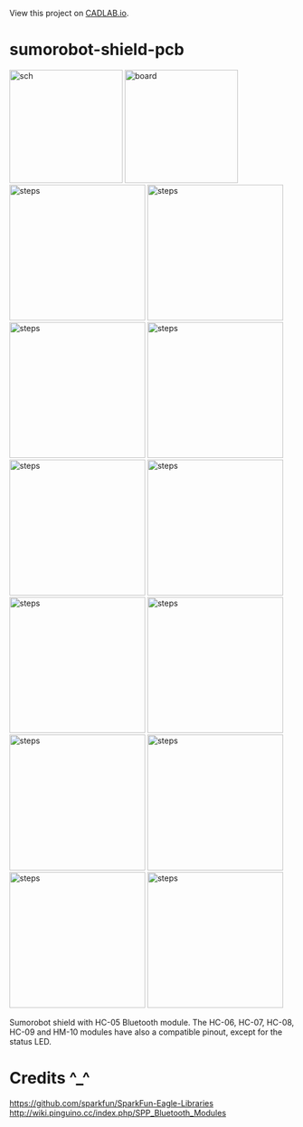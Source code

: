 View this project on [CADLAB.io](https://cadlab.io/node/889). 

# sumorobot-shield-pcb

<img src="https://lh3.googleusercontent.com/fTmwwAqRyGPrBjHsZT15YX1NfzS3wfSPbC_tjs3XstN7-KH6xNgcncbMV5zCA-tmq7TenIsMVYdql3QMKnN3XMu0jkUxnJVCXWyJofH5LWY-rHjAGG6CyB9k0nP6KTU_ZMHGk81PAgyVVgW5S2n2dYEkUm8CdGcDwA-zARf5z-A-ubhBMVbZU3igCRcgEtIF6Ta1XaOaTLnGr5XTUG59teBGmLF1ol6f102QCiWZQiXe0ahTHqsBYHAdR1WROgVmuZieafkj13USXsEKLqnEbvtbxs_HJ9241scTOW3V2D2IHSW25jnPX44lHCAMWTQpwqQw4lP_PGs-lIGMO_d7DEc19o_5wh_3XONyCR6LNAJReYGXS6oyfRmmx1COFiVkXNUFfzH51QMSaBVlUud-EqRz1R99UXrc4A7zu7Yi9KDe2PUHOeubnBl8PBx1VDV1SZVNwZJST_SSi53b6mer7auuBv82mkosXkyJaHcvrdGb5wctS6IfdziO24HZS7UHQYhVbSf0ejtXy37UBtoYHw3a08CLCojTM5LDusIkpVb8lkST1o6YVW-Dm7BRQ-4XBFS8vKMJ2JS39jmbBD6skP4Xi8briVOezmkAxzvzxcIdVkczzHPb9k4ONmXo6sROj2461QK6xRu2V40z2PSsKhiiSM4i4q5D11Vnj19TxvU=w500-h333-no" alt="sch" height="200px">
<img src="https://lh3.googleusercontent.com/gSWPMYBV_dLu0oRvvOVRaZOyMZZn0yVTpOaDFH5DDjsz7ksmHh2ay3NLqUN_yq7_JKeqfQ06NB_tEY67_auKK1fe7t_xxW4eUWABc9WPw2vDeLPYGpXyaPlxFBCXpKQqaTeeKgQzFd9CfhMvfmQEXk7hwe1b7wPp80tkkTOQmLO-wk1Mg102fub4ewJHTcyjyJGgiqgpZqXrjAdMOJFfd_kKW0dOtRlYB_J7BEyfA_79XtrNhT2NIntn76P8PiHzJxemBV4ymaDup-38UpqVRDpR9TZ6gvDnk24q72Bo_Hrg3GCCWaDAW5RUi8EaGhffLLRBQIz60T2bCYvQYxzGeldcM51UNs7BwakzUOv-rb7jD0B6yBN8Z1KISElqrDn-IIUVVwXRqkdKwpo2-jC-v3h6OcbTj8hUfUWY9eJUxDjLapcnlp7Q8dFIQePG0f2eX91axdxYUR-0207HneJK28fkelcFxhsAgIUA1CxHbsGDCNf970Rio6CP8FwZI2NdTh4BXIbsT7Op_E6lRVNARguA2TDhsSpXqqz7-72K9IssYcUNYrcKUK3lwCokAYewn1TXEt6v3Y-75GH1gFybUoCgoZ0lM5-zgUQvcimdEeTx6tedjGRZ9XOhO4Jyh2kbtz-inb4PKGfyz7S2SJ2cCSku7av1LMO7qBhgXGEOWhI=w500-h333-no" alt="board" height="200px">
<img src="https://lh3.googleusercontent.com/A0n2RX3q-Tk_upcNSsEvOwLb7d9SczSUejGimWpMkSacNFOtjrek5fvgIfAG45xNhorieNqQQ2OfEq4DLLJ6oTdF_3ElSek95DxHM8IDLr8-yvJSF0ggzQFLl6KZvrt7AnXcvCeFahWlaFXnlSWjP4CmDMxFq8XQieR8dypiLPbkmkl8QBMiMWSpSvvvl_xWdX2xFWQVbuj1L89zI_zrzwZje-_BCDvriL2Hm3xqewUXR8moEk7hF9JXLhNkE1ceM9JSeppknnhJrSiCUYp8P-zUd_JfstHCr2hScpNwth2icEQenm4uOQNeby0WFol6DwWACLE9uY_OdvXkH3SlRGXn4LFthSFgzhIsytEMiemqilHcFV0CfTlxrA_SREt4FYUNKfxWN1t1Eg2JIRojWMk2zm_TIYHp_inW5Eh8D-27IVjAoNUWwL8lCDUJFHe9YnamVMLA9JOP7-5KIc8DoHCJvNAzOrluuTN-UBuNgyMRxzjaa7E3IlVvuVEXhP1VNmoLc9J6fYigjprrs5I4WGwbFpFBMD-f1aEpNgjT97_dWkEjFjFKbzgsAUYwrcBAQCpvHNd9hSDv3zl0T6Qv0uacH4DlXHmy-Adr1SPsdnnJUnUKq85uAWMUGc7cAdjAk8qKxm6PHa7qs4EpVMN0gOakk-7ZLSnZ3jIEAn2_w4s=w500-h333-no" alt="steps" height="240px">
<img src="https://lh3.googleusercontent.com/pMbSZCADdvRYmc0ENs9wENhtpcJ2obfGHrNyWCqtZAnLEUuN1VmRBfykACR3QtoLSj6oHUiAfc2B9XxH4QLAtuO63Qr-0JwOAO7nIfb1geezN2BShguTwQOtG-gHLxELjDDtvCyVPR5Vbpd12xsfq1L4GZN_C22VS7w7np2a40ExKNlm9_luKmyr5l5DNNTo4v_IPxnj26hkasN_UzmyvoWauR0xsMssaXz5vEGpXigBpAXDnd1E2RGueWv763V-D8QbS8owIVmpNBQzXWxwLI5lx70INbAXASNmC7gkHaV3HBxr-IbKsOplhetQYoT4lrCwR4KeBDA_DfE5lulGEJJz9dMdUjVk6iV90HNj6IpRJ4w-xQVgsgGGw8dEJcqWof__0O0LVhl_bmvwXeL6PtiNEJiTZosK-ytx6tqDH86EDrUITgT3LOwnmR4HkFda5IsgxOpmbA2KS9JfUqNMYSR0GsWsmYhfkM_YqtfTrEYGVs14yRnZ34YkTUt6MW9wsQRDb__1UN2PY18fo_iyAw2gQ3boBWEAKnSrfYPkNGI0B1Q9qaaXA8KTGF58l8FsmCe5BmwdauNQNddJNiecKkB9ZkI3gcC7dkoJ80GNwLiIZ5SM1a38XfQVp31l5PS8fmUkM8mLuoAauhTh_vNc6QxaH3Oqapr2HyoV0ayzhuY=w500-h333-no" alt="steps" height="240px">
<img src="https://lh3.googleusercontent.com/Mzmpi3k3cAOVtY_cofb7FHn6YMVf5fIyBsCzCZFebN6497LE7LKGVStIRNeISVbl7NGdnJTI3KHZhz4_Ueyi02ZZOOvYXSzIhduTJssHSb05Zur_m5eBl368RbE69pvG-8Uoamq6RhcHExd6hqjEhitcVUtsvJwbg_XPtPgsjQsx9J5VdqNwhitYCsloVt8IOXEZ7fI6EqNtKmDIwhIdUL05kROBArg9BvHWDIXrp4yJHZJlYhzdOUmgh8kgVCEGlXo2KL5Qhdkv3kp1a8brTNN7rVLrHcoaiBIvHtpKwU-aG7lZfawHM5Wg3ol1F-eqlU9O93KxoNhbyHr_9tHTt0cdh14HL3t8tSlHGF2Jyfj2j0dXr-b1Tpk7mEptWw46TPptpIlQ14_mxvzYWLEGaTcvttzb9GA1JJ3kYWOpcynApCX_kT09yAjc6IhGGlMk-9HttkknFgscK4BZz49kKa9zMXbNHtO6hre2ZqvZsExKwiZwK3vL_Pefus037-qYlYVFRHN0l84CvuWoSv4eCoZrCFcsb2mmxEcUacZhCcs51o3wtBm0KFoPZeEuu2SMu0q8GW3NuDglzKR0C6kKAatl8bppctp3sOeukDHhfzRUPsUOnVSc4iSgPMAlR7sDtvXVgFxAuYkw76nfgmppe2B1E9lvOryEXBUqmYhwkvM=w500-h333-no" alt="steps" height="240px">
<img src="https://lh3.googleusercontent.com/KAMJBVOLPEiPGtxhSHbksUNNfZWr21kFEriczpTQUVpMiKqgRjQ2zEg_I8y7_QAey9u-DUIcjSVapeUwKoTNr8PoEbwIRwXP9oW9wZcy4X7697Lx-SXMDEdAH2_EgBdYgExNobzk6QPYx1gnaKCGb3puVw3PzrcWAiSqfTJr_jZQUp4dw5pNbIofotcq8DGp6qx-CH3QM72PZkABQexFy5gaUIoefr48V0-dANUUEwQGwYk7SeJJUqX8ntBRhMeoBoQL1plfv95fRppcISkLjqwn93X47dhhH69YYZ-J6nBbht7CtsjRrB18gO_qh1z_dsArTEhjG-lxnyJb3HFWUV52M_LdR6JreZ0_BlxTWAiNor_qfeIOY02YkVpIrdIBbxUjd7chzsolB1iIv_yQX4MkocnkEN9IptNsHCIYNrIzlcl90dX2JLh_0i2P19G37J3A0ssXyCOPNN6DFT3LvvlXqXKmlf-gQ3XIf6hooVLcKGw1H0WxpUzXpKuVou1EODzi7q7l4X7zYShSwVIHlUsLsmLiUH1CwzNINSTvHezLI8Coxkn6zLycjJ6v7RlGJQEV2Uk4ouv9yu5v3blv7xG75V8u6M0iiXNXqLnhESTihsu99_PpuaGfflSydIzoK6nqJ6hlYziQ1aExjTudjSYHfKq8ssiKNSz57hDzF3A=w500-h333-no" alt="steps" height="240px">
<img src="https://lh3.googleusercontent.com/TpL-ZBw1egrHlMzpm606_HK8rS254JicbxKOjHnu-9a3L-pmRBa2lxEkrhJCK5ekLqw8N3RAvYcmV313upHTkjccPvR4DEncFY-Ac8Z97dRbZmf0_W1HEZOQU_-2HCwbpiE3HbRM1_5RdGliOFI4XzPSRTxvhyiGDLYWH06YGDAWK5bd_YOL9LztABl6MxOX0rVYAFcjzQfXbvkE844_CN3DQmhsZohk-m7D3Ezp_OVngsUyycBrHL7JvSItDJq9RSnCmFQdsAtYr1hBgr9byhd21pDOBpmUdGF6-Em7BT_OSRJqlATsxTw9qViT5XmNymy2tqvpciN9FMmkmPgufcBPdGLqDwSF4s8ruqO1aRH-_J_C-Zkm2xs_b459fe3Y892cJfVInA72rMokTOAFBqvlyT08VlCiQUzmqzT4aFG3nK7ChjUV_K5IVdj2ZBvBsUB02Pmf4mO3TXs3Qo1V2ZaayuFTg3Hg-yz-z7NUo3phNzvRSS1xyzThzA7Qr-QjHcjJ1TGu-v_08zXCBj74Aq74fdwjTQ24JbdZYm5k64A6QU7HXvjlk3IyiUR3y_XXbWNIAvFp-H-wHFFhcPBgUXklXzibYNQyhJdw1-LSBqin3clwa907MeO79EcrtgAAmnytmrttF7rfePkrGAcjNlchRWA3kiuhcW6g6TdQE_s=w500-h333-no" alt="steps" height="240px">
<img src="https://lh3.googleusercontent.com/hBxpA7Br7P0n9i1vf-ijPuUHvhQL2R2jjjn94xsbul5iWPPqi1pzFgC27GY7274DwZUnSG74NRy-mm1c9ftv7z0H36PVfFQZGbKpV5vPSqBkq-kYSpYXfpXnv_-3RbhSnYL530VbrW7fRzWPE3s9Kql2jX9jbwj8HJ4cj7Qiiwo8O-lHIH1m17rSzo9e7NIWSSpZ-1G-ggf0ptE6NlODX_rS2WYI52P1grsoI9BAOJidVAS_88KjBCqIXLzhGIE7G-p9oRe6ZrPw9RyBcoM6a5RRcNKZ4SR8M9WNZE3zKKphb0FM6RItMX35sRQ0ht3wtiTKfkUJwAOLzY6HP6rilIeWO933S3zbj_37mGCUAvQxIsqzvJQtzLWtXovKDImjJk_e9T32WzaRz-POu9CBeZt1_POkDvyGipLO7hePeHb49WwmkyEVwuhJIn65yLCGUTyqG3ZHwGbOKY6fGmWEphFrmfdhftBKmD9UUlpWrYSBxdUe2oIIDox8qvIqQ2zuvtWaHgi9dsiwi_RJhwbTapSLrKMXsdOLc2oT_of1ezsv6uzu-Mnq3AS6y5j8JR6eR_GwHoo2nL0nPvJTPUCh864Hx7nnEMY742abjSpiBkG9sq1Ml5lNSxn21R9ncdbDJBpauRsQj1TowYlTx7u64n0zLCz3R9U4hVmikulhDoE=w500-h333-no" alt="steps" height="240px">
<img src="https://lh3.googleusercontent.com/sqtV61k0n3Vhc6lmeMkyT5uddaJ2eq9T2uR--S0sBhjyMnPUiAzd-wt_gYIQDy649wAUn2NEttyknFN2nPcOrTWoI0sod2iDI0ZNlDMYJkv1nmdCTMd4NUgjrUrd-uK_sQcLsgi0W00zIrzMORKDg4tYqWaFGgM_99W_2W5zbMccQab_gyRXDG2ea_afktXh4dQefScI4vKzQ003O4aiUihiWN6mNAU8JvcVi76mNw1RgrM0lM8MVrKuDg3y0_5yKnxE060Mciv7eSOiwgW_mDAb4NfE7wyW4aD7f06IyGNHPEH52o6UjzAwOq_paUTs2rVmrZYbBKrqlWdrruLPas9osFm1ejmBaayGV8LOr9wDg28_sAY_l5J7E3nRZLL4lcwoKedMKfMTDsO4cB4otyK3aZCEIAop5oYL7zGZfJgW7zroQpNnh-GIrbzXV8tEKFkZuxhJu9DtedkN6ICjcm-gajlKHkwWoLuB6XwXaT8iC_j17iIRkvkrrAOOvEM5UY3XE1KheeV-h3mKJjjcM2485IHeDe9MLU2N6DEHFd2IFstDheqlT6EUE5J_kP1FxZPyynCDYTTEvJrMvSDFFvuWZ_zH55M7nI9g8tnlvp3JL3ODDVOtEzqrGljqfFFo2iP6niz0Pa5v0HKhdB1445MrwkZ6-Z4sqLxwwXjB9a8=w500-h333-no" alt="steps" height="240px">
<img src="https://lh3.googleusercontent.com/1OFcT_GURgtJQpp01EsRz12DKud34eFzkMIPJCCjaUONKjRVUqrC8owTuNvgwedMmkuRxZfnsZG0VzeZpfVI860Ww3fj6vxTeVuL6dqVczMyI0_GnQdl1KgJDfoJAB2Uhzh16LlCsDXhpHZwIcP8K5MMfL7tEHVEFljByMlg-mhUPoBS780e103fALzuT5IZG-oBFzcwdsYO90FBr7tSWm3ATSX6EaHWGpOSGswDl7ZYSRpQVRD26J_1ELIPcuZMWcHgiitPKste_EHCS7KGPeIARvyvuqQtRJXI9k0JHz8pNGiKAwRBN3nslM0JvcU5pHf9miIlQtoLtKleQIiPNX3d9iTfw0Q88ZbYjf0mtjO-Qf1rC_oEZ8TrNcFj-tr7xSZEdcCRBMX6Q0puNbAB3sQXrPCxKkImQS9Szxi4cdBT07M_Xvsq6rrpnBqfVa3NAf6cSQGZqSR1RtxKXnRzqOGl7l4l3oLzT6wy8n2vxjlSHnuvx1NndO2MJcs_dWxyj3Asy1BZkaZzlZrCUeUfsjrt5qYuwmmqiwoezyAa8l2UOIBd--08GJZLomozkRxMKpRgVUUruT2pW4MhXnekimI4KDdJ6mFulVkWyNO8-CROCBOqheq_dhZkweDqA3f4PXkyrrWTlh7CiHm_gJFD11V7wnPIj2WobrdFE9DrVMo=w500-h333-no" alt="steps" height="240px">
<img src="https://lh3.googleusercontent.com/b3gXWx2SfTD2bc-8tWj3GJCRONKzjnPxY-KBO_m1n8JM8aM7JSVCyPvJ4HzNj8j4rIDIuynDOCHZEdarxLXjtDUxqJqV2G-0uN9O74H51bJlozrFRd6RbMtP3h_ItY7yRpnrkIm7E9KY0j18-AIYaHuwEUizqRkjDJ11Kcn4F6cdwn86GDJEEN6s00NSxwZ1BmgNJ3YAeqOkHryHwmJQzjLyfUIo8mO35if4gjr-4f6cCm3rRZo0EICxSmMqVvzk4ebVZcWJIdKxZ09ZI6EK9avKyKHh5uRHblSHtvfuUt3k25qNBsNt4IXfBnj2Xw0Pf6Eewf_8MbKZCTBrNWvJ6ub4QaU3wI97iy_laLOLTyVMOlEdCnWbTNip9GKLNrVZL0ZUZI63bMNcSL_TXez34fiZzK6YN6774uISARiJZ71wUdRN19mRkd1Hzka0AjPd8HHPAOxMzvlsPN31d8xhHZbJ5yREsxfruXw_J5Wx9sBMu5s6OzoIEqILqfvYIMr9P9HSZwOJgo_xBgucf1G6zy9vkdLNf9_u6TmbLNp26IUvxO9Nm2js5oNNfakLTDhk2nvpMtHNIJfms9oZ5G764RN0cy8BgCEGUwJPbnMll19rlaFAf53D9_cgkcjYQShp60w3eRaG-PV3P9DrtnH2pIEOJt3fxNxhS4subLR9b3I=w500-h333-no" alt="steps" height="240px">
<img src="https://lh3.googleusercontent.com/niF6IIVR80dQME8Ey1LvzJthr830BqPslgQ4GN3q4vd-kzgKHSBMkObYACPL8xqJNdbsRmFhYgg5fXn01RpT7Q4VX1VsLGAYNbPvDBzNSTLISghnXICCZeL--JADQl11qxBUyZBJzoPrYlGM2uPJisMdeMhMqDYjhAjlGGhXT3GzCY8_Nf7FIKs5ASxxIBDsAO30XeyiH9laujJnFHIS9Sn_ErXdROLZRU_b33r7Pr19UQ7aNlLMMoft3Xo3AqKzNMs4CtDiWr4MDLtdSDyJFZDCg8CXEyLvsrT7AJ-Kl5AagdMwjbVYizC1gcK4vnk2F5SuiIxLSNfjFxxoJFhmI1Y14d_D1RmEerCWZS8TRlSTpO2udMQkWlsXrkAUw8zP8S9MtCUE56X_3DonbY-Egvsw5Qp_2Ok91T8DgRSk0LM55M5Bfn6YDjs1SH6H8SSofhLbXzAwrhY8icl_hfWrjGMMIXvD64CpwDIowX4qLGBgYFYt_YoqlRM_Y0EoH2ZA3zkXMUuE2mGWLvsBGD4CYZEEkoDkgJe6ApBP82nJjf5GYy0sOMAgdOGCkSq7mSvQRZ8sZlAelDP9EZ1VKxcbN6zi-bFFAbLK9Q-AnAfJaH9Z4X_qFj3RXIVRkFg9HE2aGfqkjZ8-t_-eagZQBAqew_RHL8c8hQ-BVQu9x9vODoE=w500-h333-no" alt="steps" height="240px">
<img src="https://lh3.googleusercontent.com/3fWoJ3eG_F5jxeiGZlos3DI3WcORRohD-eza2SIjVstscrOphfx8qdmI6Fhr3foXBzu-U6-5o5EJzS9BNMupVNSf7ClYyK8TX4AxdO46vBvmdgQ9ILIpCp6NkJDIyqaXznAnnXPqUuDquW8E_z82b3naHgcOKDQxodayA_mkvkyKTQ3nwNp6-Wd-TmrggsMsEXL2UMqwPswlZC9MaGqdOvLVGv4dBmeWDdGOTr3De14yyiF-59YUYpXuwqiEKDUdfIG--KPsWLcCmZ05TL7GIHCVPEj4BIGPNTzWgbSQX0bo3S3RjBMJFPfXT9eolfq-PKPjXxmXUfYOBkoMM1TO_89etM_GbtvhhSivPx5arWnhW0Dx3qkX90b4S1Nj0PqJxf3CAi_iB7gVPtiu0hQLdquOEWSqomJZTKoKHg7cYWRdadeo75sAOJQ0LmD0wI3rPi2DkPk9K4sFMy8Iq0ZMRIEAxvtWs4_0YYqG9Zcx5Z3C50NW4z2319lhak3AI7mdwnDWq1J9SLO_WyFoAv3fxJXvYBcbkJBJo0ahFIrvFK1-B0g7fHVyHYM6ksNd47ROKOUWp1tsPmWeTgh6bf4W75RAeg_JgUoTZ5OqNJ-4FwxWa0g_RZaNIdBu8iqRaWZZhTqs0wr7de-ahk8J3U4VSY0dMlrFbfs4hFA2U912eOw=w500-h333-no" alt="steps" height="240px">
<img src="https://lh3.googleusercontent.com/JFwPLg10FBvNmtlCt7pxDTylHI33aRbeqaRLOeu5TAfTy9t0Q3eaa91MP6EPemtr7uzlu9ezU1P7tj4KNzeGfU5oskvEx3DCOS9bMZELLS0WQ9L6YGW-vVMbDPjTPxFV07o3zpUOI8VAjv1NG2Hirag4jxKxMRB90Z54FfoZCR08Bh4fB9Y_O-eobfRa8B_KK8cuZpyn6SfHE7pBJQsULmog4j5XcHdZrg48R5T8lESzC2Cp8giLHFxqh9Plf3ulWJd1JEgGax4aWq1q4yc4ZxTceWsgHElPYDk7b3tuhsmR5H5-MsWwteR75KGrCVauFulAnU6ztL-Pu9Sh7QcG6KsJJjlU1rw80YrNZ7v10iolTcnZ-XiX8mTjnpsWPaZmw1GuBMnaDoKV_RkUK5_dO2TUb2BcaCIsqZnFXmTmp0h8Xp_s_zI_wIlwEKWunUFrAyehOR4efwmAEqqbM2SddVbMDDH3A-z89nuFhw91dm6GRNPNeLZM28w5ThKPkqijHGXxZOpYEUVyLeZy8BqRMCpXSBP2bBb7m6do1iSUzaezQRAbPSMEaysej-hbdrii7w1oUJKHTlBGbSyB54sUY4Yg5QrivYW_bL-gQPVqDwubUatMlJ42b2wuAndigarbWjV6TCgVvrl1uqCyrHYu9Al5xJG5SbqiAedTKbLnKN8=w640-h427-no" alt="steps" height="240px">

Sumorobot shield with HC-05 Bluetooth module. The HC-06, HC-07, HC-08, HC-09 and HM-10 modules have also a compatible pinout, except for the status LED.



# Credits ^_^
https://github.com/sparkfun/SparkFun-Eagle-Libraries
http://wiki.pinguino.cc/index.php/SPP_Bluetooth_Modules
